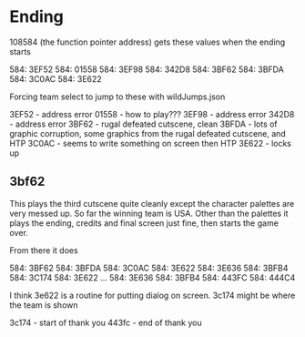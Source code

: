 # Ending

108584 (the function pointer address) gets these values when the ending starts

584: 3EF52
584: 01558
584: 3EF98
584: 342D8
584: 3BF62
584: 3BFDA
584: 3C0AC
584: 3E622

Forcing team select to jump to these with wildJumps.json

3EF52 - address error
01558 - how to play???
3EF98 - address error
342D8 - address error
3BF62 - rugal defeated cutscene, clean
3BFDA - lots of graphic corruption, some graphics from the rugal defeated cutscene, and HTP
3C0AC - seems to write something on screen then HTP
3E622 - locks up

## 3bf62

This plays the third cutscene quite cleanly except the character palettes are very messed up. So far the winning team is USA.
Other than the palettes it plays the ending, credits and final screen just fine, then starts the game over.

From there it does

584: 3BF62
584: 3BFDA
584: 3C0AC
584: 3E622
584: 3E636
584: 3BFB4
584: 3C174
584: 3E622
...
584: 3E636
584: 3BFB4
584: 443FC
584: 444C4

I think 3e622 is a routine for putting dialog on screen. 3c174 might be where the team is shown

3c174 - start of thank you
443fc - end of thank you

